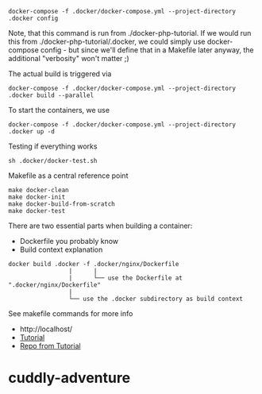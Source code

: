 ```shell
docker-compose -f .docker/docker-compose.yml --project-directory .docker config
```

Note, that this command is run from ./docker-php-tutorial. If we would run this from ./docker-php-tutorial/.docker, we could simply use docker-compose config - but since we'll define that in a Makefile later anyway, the additional "verbosity" won't matter ;)

The actual build is triggered via
```shell
docker-compose -f .docker/docker-compose.yml --project-directory .docker build --parallel
```

To start the containers, we use
```shell
docker-compose -f .docker/docker-compose.yml --project-directory .docker up -d
```

Testing if everything works
```shell
sh .docker/docker-test.sh
```

Makefile as a central reference point

```shell
make docker-clean
make docker-init
make docker-build-from-scratch
make docker-test

```

There are two essential parts when building a container:

* Dockerfile you probably know
* Build context explanation

```shell
docker build .docker -f .docker/nginx/Dockerfile
                 |      |
                 |      └── use the Dockerfile at ".docker/nginx/Dockerfile"
                 |
                 └── use the .docker subdirectory as build context
```

See makefile commands for more info

* http://localhost/
* [Tutorial](https://www.pascallandau.com/blog/structuring-the-docker-setup-for-php-projects/)
* [Repo from Tutorial](https://github.com/paslandau/docker-php-tutorial)

# cuddly-adventure
